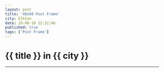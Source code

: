 ```yaml
---
layout: post
title: '40x60 Post Frame'
city: Elkton
date: 19-08-10 12:32:46
published: true
tags: ['Post Frame']
---
```

<h1>{{ title }} in {{ city }}</h1>
<hr>
